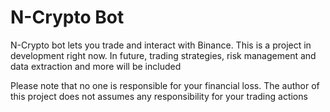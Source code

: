 # N-Crypto Bot
N-Crypto bot lets you trade and interact with Binance. This is a project in development right now. In future, trading strategies, risk management and data extraction and more will be included

Please note that no one is responsible for your financial loss. The author of this project does not assumes any responsibility for your trading actions
